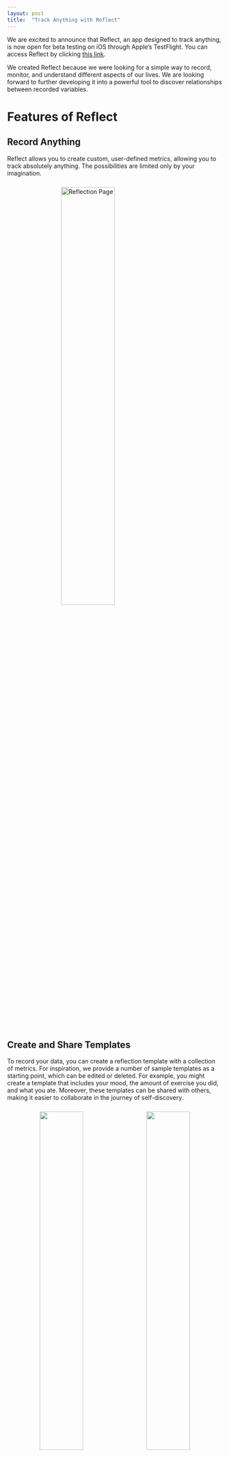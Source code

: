 ```yaml
---
layout: post
title:  "Track Anything with Reflect"
---
```


We are excited to announce that Reflect, an app designed to track anything, is now open for beta testing on iOS through Apple’s TestFlight. You can access Reflect by clicking [this link](https://testflight.apple.com/join/1Tv8xOd9).

We created Reflect because we were looking for a simple way to record, monitor, and understand different aspects of our lives. We are looking forward to further developing it into a powerful tool to discover relationships between recorded variables.

# Features of Reflect

## Record Anything
Reflect allows you to create custom, user-defined metrics, allowing you to track absolutely anything. The possibilities are limited only by your imagination.

<img src="/assets/announcing_reflect/reflection_page.png" alt="Reflection Page" style="width: 50%; height: 50%; margin: 0 auto; display: block; padding: 10px">

## Create and Share Templates
To record your data, you can create a reflection template with a collection of metrics. For inspiration, we provide a number of sample templates as a starting point, which can be edited or deleted. For example, you might create a template that includes your mood, the amount of exercise you did, and what you ate. Moreover, these templates can be shared with others, making it easier to collaborate in the journey of self-discovery.

<center>
<img src="/assets/announcing_reflect/add_template.png" style="width: 45%; height: 45%; display: inline; padding: 10px; padding-bottom: 30px">
<img src="/assets/announcing_reflect/add_metric.png" style="width: 45%; height: 45%; display: inline; padding: 10px; padding-bottom: 30px">
</center>


Reflect supports various types of metrics including:
- **Numbers:** for quantitative data such as hours of sleep, cups of coffee, etc.
- **Strings/Text:** for qualitative data like mood, type of activity, etc.
- **Ratings:** for providing ratings on a scale with custom bounds, for example, stress level from 1 to 10.
- **Number With Units:** for tracking quantities with specific units like milligrams of a supplement.
- **Choices:** for mutually exclusive options, like if you worked from home, in the office, or from a friend's place.
- **Timers:** for measuring duration of an activity, like meditation or exercise.


## Recording Your Data

With templates in place, you can begin to record your data from the reflection page with just one tap. 

<center>
<img src="/assets/announcing_reflect/mood_reflection.png" alt="Mood Reflection" style="width: 30%; height: 20%; display: inline; padding: 10px">
<img src="/assets/announcing_reflect/meditation_reflection.png" alt="Meditation Reflection" style="width: 30%; height: 30%; display: inline; padding: 10px">
<img src="/assets/announcing_reflect/jj_reflection.png" alt="Recording Data" style="width: 30%; height: 30%; display: inline; padding: 10px">
</center>

## Viewing Your History

Your reflection history can be viewed in calendar form and list form, and allows you to edit or delete past reflecitons.

<center>
<img src="/assets/announcing_reflect/history_calendar.png" style="width: 45%; height: 45%; display: inline; padding: 10px; padding-bottom: 30px">
<img src="/assets/announcing_reflect/history_list.png" style="width: 45%; height: 45%; display: inline; padding: 10px; padding-bottom: 30px">
</center>


## Visualize Metrics Over Time
With Reflect, you can plot and overlay numeric metrics, which helps you understand the relationships between different metrics. For example, this can help answer questions like:
- “How does my caffeine intake affect my stress levels?” 
- “What is the relationship between the number of hours I study and my grades?”
- "How does arguing with my partner affect my depression?"
- "Have I gotten better at submitting my sparring partners in jiu jitsu over time?"
- "Do I get hungrier if I lift heavy?"
- "Does being keto reduce my need for sleep?"

<img src="/assets/announcing_reflect/trends_horizontal.png" alt="Visualize Metrics" style="width: 100%; height: 100%; margin: 0 auto; display: block; padding: 10px">

## Privacy Focused
All the data that is generated stays on your device. You are the owner of your data, and you decide what to do with it.

## Low Barrier to Entry
You don’t need to create an account with us to start using Reflect. You can start instantly with one of our sample templates, or by creating your own. 

## No Lock-In
You are free to leave at any time, and exporting your data is simple.

# Future Plans
We are continuously working on Reflect to make it more powerful. Some of the things we want to support include:
- State-of-the-art algorithms to establish relationships between metrics and bring them to the user's attention.
- Encryption to ensure your data is unreadable by anyone except for you.
- A macOS desktop version of the app with cloud sync across devices.
- Expanded data import functionality and integrations with other data sources.
- Conveniences to make recording your data even easier.

---

We hope that you will find Reflect to be a useful tool in your journey of self-discovery and personal growth.